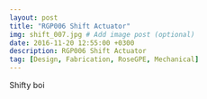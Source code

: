 ```yaml
---
layout: post
title: "RGP006 Shift Actuator"
img: shift_007.jpg # Add image post (optional)
date: 2016-11-20 12:55:00 +0300
description: RGP006 Shift Actuator
tag: [Design, Fabrication, RoseGPE, Mechanical]
---
```

Shifty boi